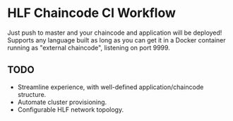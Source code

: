 # HLF Chaincode CI Workflow
Just push to master and your chaincode and application will be deployed!
Supports any language built as long as you can get it in a Docker container running as "external chaincode", listening on port 9999.

## TODO
- Streamline experience, with well-defined application/chaincode structure.
- Automate cluster provisioning.
- Configurable HLF network topology.

